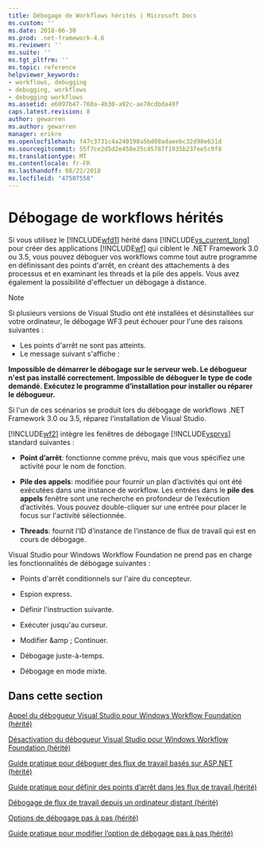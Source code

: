 ```yaml
---
title: Débogage de Workflows hérités | Microsoft Docs
ms.custom: ''
ms.date: 2018-06-30
ms.prod: .net-framework-4.6
ms.reviewer: ''
ms.suite: ''
ms.tgt_pltfrm: ''
ms.topic: reference
helpviewer_keywords:
- workflows, debugging
- debugging, workflows
- debugging workflows
ms.assetid: e6097b47-760a-4b30-a92c-ae70cdbda49f
caps.latest.revision: 8
author: gewarren
ms.author: gewarren
manager: erikre
ms.openlocfilehash: f47c3731c4a240198a5bd08adaeebc32d98e631d
ms.sourcegitcommit: 55f7ce2d5d2e458e35c45787f1935b237ee5c9f8
ms.translationtype: MT
ms.contentlocale: fr-FR
ms.lasthandoff: 08/22/2018
ms.locfileid: "47507558"
---
```

# <a name="debugging-legacy-workflows"></a>Débogage de workflows hérités
Si vous utilisez le [!INCLUDE[wfd1](../includes/wfd1-md.md)] hérité dans [!INCLUDE[vs_current_long](../includes/vs-current-long-md.md)] pour créer des applications [!INCLUDE[wf](../includes/wf-md.md)] qui ciblent le .NET Framework 3.0 ou 3.5, vous pouvez déboguer vos workflows comme tout autre programme en définissant des points d'arrêt, en créant des attachements à des processus et en examinant les threads et la pile des appels. Vous avez également la possibilité d'effectuer un débogage à distance.  
  
> [!NOTE]
>  Si plusieurs versions de Visual Studio ont été installées et désinstallées sur votre ordinateur, le débogage WF3 peut échouer pour l'une des raisons suivantes :  
>   
>  -   Les points d'arrêt ne sont pas atteints.  
> -   Le message suivant s'affiche :  
>   
>  **Impossible de démarrer le débogage sur le serveur web. Le débogueur n'est pas installé correctement.  Impossible de déboguer le type de code demandé.  Exécutez le programme d’installation pour installer ou réparer le débogueur.**  
>   
>  Si l'un de ces scénarios se produit lors du débogage de workflows .NET Framework 3.0 ou 3.5, réparez l'installation de Visual Studio.  
  
 [!INCLUDE[wf2](../includes/wf2-md.md)] intègre les fenêtres de débogage [!INCLUDE[vsprvs](../includes/vsprvs-md.md)] standard suivantes :  
  
-   **Point d’arrêt**: fonctionne comme prévu, mais que vous spécifiez une activité pour le nom de fonction.  
  
-   **Pile des appels**: modifiée pour fournir un plan d’activités qui ont été exécutées dans une instance de workflow. Les entrées dans le **pile des appels** fenêtre sont une recherche en profondeur de l’exécution d’activités. Vous pouvez double-cliquer sur une entrée pour placer le focus sur l'activité sélectionnée.  
  
-   **Threads**: fournit l’ID d’instance de l’instance de flux de travail qui est en cours de débogage.  
  
 Visual Studio pour Windows Workflow Foundation ne prend pas en charge les fonctionnalités de débogage suivantes :  
  
-   Points d'arrêt conditionnels sur l'aire du concepteur.  
  
-   Espion express.  
  
-   Définir l'instruction suivante.  
  
-   Exécuter jusqu'au curseur.  
  
-   Modifier &amp ; Continuer.  
  
-   Débogage juste-à-temps.  
  
-   Débogage en mode mixte.  
  
## <a name="in-this-section"></a>Dans cette section  
 [Appel du débogueur Visual Studio pour Windows Workflow Foundation (hérité)](../workflow-designer/invoking-the-visual-studio-debugger-for-windows-workflow-foundation-legacy.md)  
  
 [Désactivation du débogueur Visual Studio pour Windows Workflow Foundation (hérité)](../workflow-designer/disabling-the-visual-studio-debugger-for-windows-workflow-foundation-legacy.md)  
  
 [Guide pratique pour déboguer des flux de travail basés sur ASP.NET (hérité)](../workflow-designer/how-to-debug-aspnet-based-workflows-legacy.md)  
  
 [Guide pratique pour définir des points d’arrêt dans les flux de travail (hérité)](../workflow-designer/how-to-set-breakpoints-in-workflows-legacy.md)  
  
 [Débogage de flux de travail depuis un ordinateur distant (hérité)](../workflow-designer/debugging-workflows-from-a-remote-computer-legacy.md)  
  
 [Options de débogage pas à pas (hérité)](../workflow-designer/debug-stepping-options-legacy.md)  
  
 [Guide pratique pour modifier l’option de débogage pas à pas (hérité)](../workflow-designer/how-to-change-the-debug-stepping-option-legacy.md)